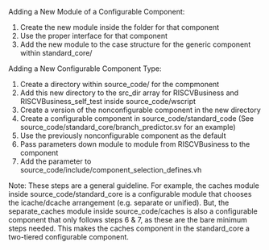 Adding a New Module of a Configurable Component:

1. Create the new module inside the folder for that component
2. Use the proper interface for that component
3. Add the new module to the case structure for the generic component
within standard_core/

Adding a New Configurable Component Type:

1. Create a directory within source_code/ for the compmonent
2. Add this new directory to the src_dir array for RISCVBusiness and 
RISCVBusiness_self_test inside source_code/wscript
3. Create a version of the nonconfigurable component in the new directory
4. Create a configurable component in source_code/standard_code
(See source_code/standard_core/branch_predictor.sv for an example)
5. Use the previously nonconfigurable component as the default
6. Pass parameters down module to module from RISCVBusiness to the component
7. Add the parameter to source_code/include/component_selection_defines.vh


Note: These steps are a general guideline. For example, the caches module
inside source_code/standard_core is a configurable module that chooses the
icache/dcache arrangement (e.g. separate or unified). But, the separate_caches
module inside source_code/caches is also a configurable component that only
follows steps 6 & 7, as these are the bare minimum steps needed. This makes
the caches component in the standard_core a two-tiered configurable component. 
